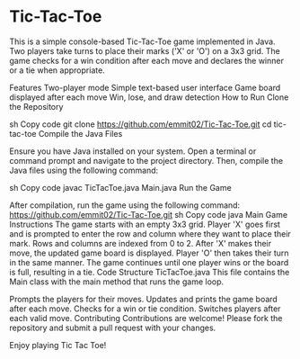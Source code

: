 # Tic-Tac-Toe
This is a simple console-based Tic-Tac-Toe game implemented in Java. Two players take turns to place their marks ('X' or 'O') on a 3x3 grid. The game checks for a win condition after each move and declares the winner or a tie when appropriate.

Features
Two-player mode
Simple text-based user interface
Game board displayed after each move
Win, lose, and draw detection
How to Run
Clone the Repository

sh
Copy code
git clone https://github.com/emmit02/Tic-Tac-Toe.git
cd tic-tac-toe
Compile the Java Files

Ensure you have Java installed on your system. Open a terminal or command prompt and navigate to the project directory. Then, compile the Java files using the following command:

sh
Copy code
javac TicTacToe.java Main.java
Run the Game

After compilation, run the game using the following command:
https://github.com/emmit02/Tic-Tac-Toe.git
sh
Copy code
java Main
Game Instructions
The game starts with an empty 3x3 grid.
Player 'X' goes first and is prompted to enter the row and column where they want to place their mark. Rows and columns are indexed from 0 to 2.
After 'X' makes their move, the updated game board is displayed.
Player 'O' then takes their turn in the same manner.
The game continues until one player wins or the board is full, resulting in a tie.
Code Structure
TicTacToe.java
This file contains the Main class with the main method that runs the game loop.

Prompts the players for their moves.
Updates and prints the game board after each move.
Checks for a win or tie condition.
Switches players after each valid move.
Contributing
Contributions are welcome! Please fork the repository and submit a pull request with your changes.

Enjoy playing Tic Tac Toe!

